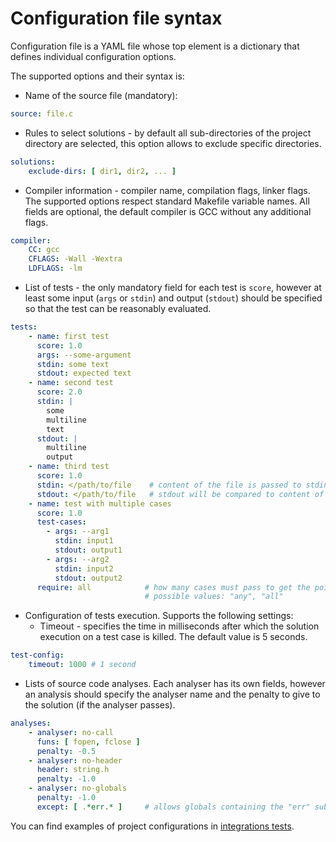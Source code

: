 # Configuration file syntax

Configuration file is a YAML file whose top element is a dictionary that defines
individual configuration options.

The supported options and their syntax is:

- Name of the source file (mandatory):
```yaml
source: file.c
```

- Rules to select solutions - by default all sub-directories of the project
  directory are selected, this option allows to exclude specific directories.
```yaml
solutions:
    exclude-dirs: [ dir1, dir2, ... ]
```

- Compiler information - compiler name, compilation flags, linker flags. The
  supported options respect standard Makefile variable names. All fields are
  optional, the default compiler is GCC without any additional flags.
```yaml
compiler:
    CC: gcc
    CFLAGS: -Wall -Wextra
    LDFLAGS: -lm
```

- List of tests - the only mandatory field for each test is `score`, however at
  least some input (`args` or `stdin`) and output (`stdout`) should be specified
  so that the test can be reasonably evaluated.
```yaml
tests:
    - name: first test
      score: 1.0
      args: --some-argument
      stdin: some text
      stdout: expected text
    - name: second test
      score: 2.0
      stdin: |
        some
        multiline
        text
      stdout: |
        multiline
        output
    - name: third test
      score: 1.0
      stdin: </path/to/file    # content of the file is passed to stdin
      stdout: </path/to/file   # stdout will be compared to content of the file
    - name: test with multiple cases
      score: 1.0
      test-cases:
        - args: --arg1
          stdin: input1
          stdout: output1
        - args: --arg2
          stdin: input2
          stdout: output2
      require: all            # how many cases must pass to get the points
                              # possible values: "any", "all"
```

- Configuration of tests execution. Supports the following settings:
  - Timeout - specifies the time in milliseconds after which the solution
    execution on a test case is killed. The default value is 5 seconds.
```yaml
test-config:
    timeout: 1000 # 1 second
```

- Lists of source code analyses. Each analyser has its own fields, however an
  analysis should specify the analyser name and the penalty to give to the
  solution (if the analyser passes).
```yaml
analyses:
    - analyser: no-call
      funs: [ fopen, fclose ]
      penalty: -0.5
    - analyser: no-header
      header: string.h
      penalty: -1.0
    - analyser: no-globals
      penalty: -1.0
      except: [ .*err.* ]     # allows globals containing the "err" substring
```

You can find examples of project configurations in [integrations
tests](/tests/projects).


